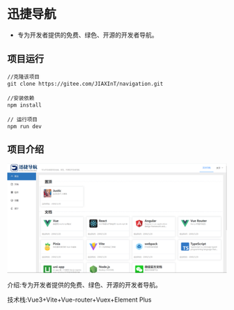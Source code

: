 # 迅捷导航

- 专为开发者提供的免费、绿色、开源的开发者导航。

## 项目运行

```
//克隆该项目
git clone https://gitee.com/JIAXInT/navigation.git

//安装依赖
npm install

// 运行项目
npm run dev
```

## 项目介绍

![image-20221010142007324](README/image-20221010142007324.png)

介绍:专为开发者提供的免费、绿色、开源的开发者导航。

技术栈:Vue3+Vite+Vue-router+Vuex+Element Plus
